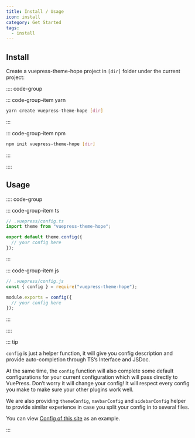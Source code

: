 ```yaml
---
title: Install / Usage
icon: install
category: Get Started
tags:
  - install
---
```


## Install

Create a vuepress-theme-hope project in `[dir]` folder under the current project:

:::: code-group

::: code-group-item yarn

```bash
yarn create vuepress-theme-hope [dir]
```

:::

::: code-group-item npm

```bash
npm init vuepress-theme-hope [dir]
```

:::

::::

## Usage

:::: code-group

::: code-group-item ts

```ts
// .vuepress/config.ts
import theme from "vuepress-theme-hope";

export default theme.config({
  // your config here
});
```

:::

::: code-group-item js

```js
// .vuepress/config.js
const { config } = require("vuepress-theme-hope");

module.exports = config({
  // your config here
});
```

:::

::::

::: tip

`config` is just a helper function, it will give you config description and provide auto-completion through TS’s Interface and JSDoc.

At the same time, the `config` function will also complete some default configurations for your current configuration which will pass directly to VuePress. Don’t worry it will change your config! It will respect every config you make to make sure your other plugins work well.

We are also providing `themeConfig`, `navbarConfig` and `sidebarConfig` helper to provide similar experience in case you split your config in to several files.

You can view [Config of this site][docs-config] as an example.

:::

[docs-config]: https://github.com/vuepress-theme-hope/vuepress-theme-hope-v1/blob/main/docs/theme/src/.vuepress/config.ts
